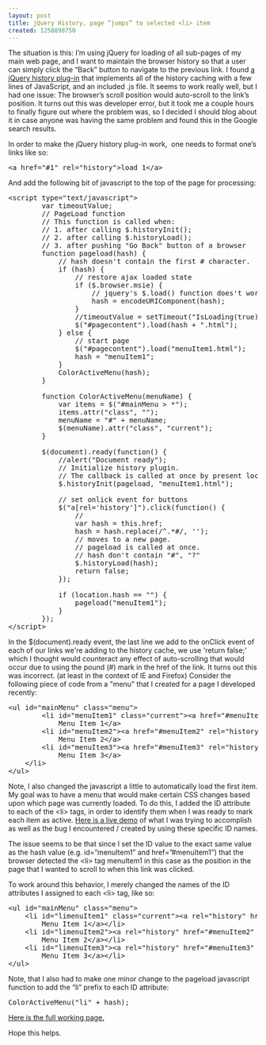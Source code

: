 ```yaml
---
layout: post
title: jQuery History, page “jumps” to selected <li> item
created: 1258898750
---
```

<p>The situation is this: I’m using jQuery for loading of all sub-pages of my main web page, and I want to maintain the browser history so that a user can simply click the “Back” button to navigate to the previous link. I found <a href="http://www.mikage.to/jquery/jquery_history.html" target="_blank">a jQuery history plug-in</a> that implements all of the history caching with a few lines of JavaScript, and an included .js file. It seems to work really well, but I had one issue: The browser’s scroll position would auto-scroll to the link’s position. It turns out this was developer error, but it took me a couple hours to finally figure out where the problem was, so I decided I should blog about it in case anyone was having the same problem and found this in the Google search results.</p>  <p>In order to make the jQuery history plug-in work,&#160; one needs to format one’s links like so:</p>    <pre>&lt;a href=&quot;#1&quot; rel=&quot;history&quot;&gt;load 1&lt;/a&gt;</pre>



<p>And add the following bit of javascript to the top of the page for processing:</p>

<pre>&lt;script type=&quot;text/javascript&quot;&gt;
        var timeoutValue;
        // PageLoad function
        // This function is called when:
        // 1. after calling $.historyInit();
        // 2. after calling $.historyLoad();
        // 3. after pushing &quot;Go Back&quot; button of a browser
        function pageload(hash) {
            // hash doesn't contain the first # character.
            if (hash) {
                // restore ajax loaded state
                if ($.browser.msie) {
                    // jquery's $.load() function does't work when hash include special characters like aao.
                    hash = encodeURIComponent(hash);
                }
                //timeoutValue = setTimeout(&quot;IsLoading(true);&quot;, 200);
                $(&quot;#pagecontent&quot;).load(hash + &quot;.html&quot;);
            } else {
                // start page
                $(&quot;#pagecontent&quot;).load(&quot;menuItem1.html&quot;);
                hash = &quot;menuItem1&quot;;
            }
            ColorActiveMenu(hash);
        }
        
        function ColorActiveMenu(menuName) {
            var items = $(&quot;#mainMenu &gt; *&quot;);
            items.attr(&quot;class&quot;, &quot;&quot;);
            menuName = &quot;#&quot; + menuName;
            $(menuName).attr(&quot;class&quot;, &quot;current&quot;);
        }

        $(document).ready(function() {
            //alert(&quot;Document ready&quot;);
            // Initialize history plugin.
            // The callback is called at once by present location.hash. 
            $.historyInit(pageload, &quot;menuItem1.html&quot;);

            // set onlick event for buttons
            $(&quot;a[rel='history']&quot;).click(function() {
                // 
                var hash = this.href;
                hash = hash.replace(/^.*#/, '');
                // moves to a new page. 
                // pageload is called at once. 
                // hash don't contain &quot;#&quot;, &quot;?&quot;
                $.historyLoad(hash);
                return false;
            });
            
            if (location.hash == &quot;&quot;) {
                pageload(&quot;menuItem1&quot;);
            }
        });
&lt;/script&gt;</pre>

<p>In the $(document).ready event, the last line we add to the onClick event of each of our links we're adding to the history cache, we use 'return false;' which I thought would counteract any effect of auto-scrolling that would occur due to using the pound (#) mark in the href of the link. It turns out this was incorrect. (at least in the context of IE and Firefox) Consider the following piece of code from a &quot;menu&quot; that I created for a page I developed recently:</p>

<pre>&lt;ul id=&quot;mainMenu&quot; class=&quot;menu&quot;&gt;
        &lt;li id=&quot;menuItem1&quot; class=&quot;current&quot;&gt;&lt;a href=&quot;#menuItem1&quot; rel=&quot;history&quot;&gt;
            Menu Item 1&lt;/a&gt;
        &lt;li id=&quot;menuItem2&quot;&gt;&lt;a href=&quot;#menuItem2&quot; rel=&quot;history&quot;&gt;
            Menu Item 2&lt;/a&gt;
        &lt;li id=&quot;menuItem3&quot;&gt;&lt;a href=&quot;#menuItem3&quot; rel=&quot;history&quot;&gt;
            Menu Item 3&lt;/a&gt;
    &lt;/li&gt;
&lt;/ul&gt;</pre>

<p>Note, I also changed the javascript a little to automatically load the first item. My goal was to have a menu that would make certain CSS changes based upon which page was currently loaded. To do this, I added the ID attribute to each of the &lt;li&gt; tags, in order to identify them when I was ready to mark each item as active. <a href="blogExamples/jQueryHistory/example1.html" target="_blank">Here is a live demo</a> of what I was trying to accomplish as well as the bug I encountered / created by using these specific ID names. </p>

<p>The issue seems to be that since I set the ID value to the exact same value as the hash value (e.g. id=”menuItem1” and href=”#menuItem1”) that the browser detected the &lt;li&gt; tag menuItem1 in this case as the position in the page that I wanted to scroll to when this link was clicked. </p>

<p>To work around this behavior, I merely changed the names of the ID attributes I assigned to each &lt;li&gt; tag, like so:</p>

<pre>&lt;ul id=&quot;mainMenu&quot; class=&quot;menu&quot;&gt;
	&lt;li id=&quot;limenuItem1&quot; class=&quot;current&quot;&gt;&lt;a rel=&quot;history&quot; href=&quot;#menuItem1&quot; &gt;
		Menu Item 1&lt;/a&gt;&lt;/li&gt;
	&lt;li id=&quot;limenuItem2&quot;&gt;&lt;a rel=&quot;history&quot; href=&quot;#menuItem2&quot; &gt;
		Menu Item 2&lt;/a&gt;&lt;/li&gt;
	&lt;li id=&quot;limenuItem3&quot;&gt;&lt;a rel=&quot;history&quot; href=&quot;#menuItem3&quot; &gt;
		Menu Item 3&lt;/a&gt;&lt;/li&gt;
&lt;/ul&gt;</pre>

<p>Note, that I also had to make one minor change to the pageload javascript function to add the “li” prefix to each ID attribute:</p>

<pre>ColorActiveMenu(&quot;li&quot; + hash);</pre>

<p><a href="blogExamples/jQueryHistory/example2.html" target="_blank">Here is the full working page.</a>&#160;</p>

<p>Hope this helps.</p>
